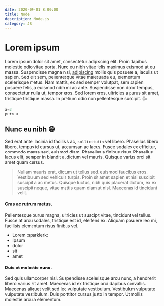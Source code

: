 ```yaml
---
date: 2020-09-01 8:00:00
title: Node
description: Node.js
category: JS
---
```


# Lorem ipsum

Lorem ipsum dolor sit amet, consectetur adipiscing elit. Proin dapibus molestie odio vitae porta. Nunc eu nibh vitae felis maximus euismod at eu massa. Suspendisse magna nisl, [adipiscing](http://google.com) mollis quis posuere a, iaculis ut sapien. Sed elit sem, pellentesque vitae malesuada eu, elementum scelerisque metus. Nam mattis, ex sed semper volutpat, sem sapien posuere felis, a euismod nibh mi ac ante. Suspendisse non dolor tempus, consectetur nulla ut, tempor eros. Sed lorem eros, ultricies a purus sit amet, tristique tristique massa. In pretium odio non pellentesque suscipit. :thumbsup:

```javascript
a=3
puts a
```

## Nunc eu nibh :smile:

Sed erat ante, lacinia id facilisis ac, `sollicitudin` vel libero. Phasellus libero libero, tempus id cursus ut, accumsan ac lacus. Fusce sodales ex efficitur, commodo massa sed, euismod diam. Phasellus a finibus risus. Phasellus lacus elit, semper in blandit a, dictum vel mauris. Quisque varius orci sit amet quam cursus.

> Nullam mauris erat, dictum ut tellus sed, euismod faucibus eros. Vestibulum sed vehicula turpis. Proin sit amet sapien et nisi suscipit suscipit a ac metus. Quisque luctus, nibh quis placerat dictum, ex ex suscipit neque, vitae mattis quam diam ut nisl. Maecenas id tincidunt velit.

#### Cras ac rutrum metus.

Pellentesque purus magna, ultricies ut suscipit vitae, tincidunt vel tellus. Fusce at arcu sodales, tristique est id, eleifend ex. Aliquam posuere leo mi, facilisis elementum risus finibus vel.

- Lorem :sparklerk:
- Ipsum
- dolor
- sit
- amet

#### Duis et molestie nunc.

Sed quis ullamcorper nisl. Suspendisse scelerisque arcu nunc, a hendrerit libero varius sit amet. Maecenas id ex tristique orci dapibus convallis. Maecenas aliquet velit sed leo vulputate vestibulum. Vestibulum vulputate vulputate vestibulum. Duis porttitor cursus justo in tempor. Ut mollis molestie arcu a elementum.
